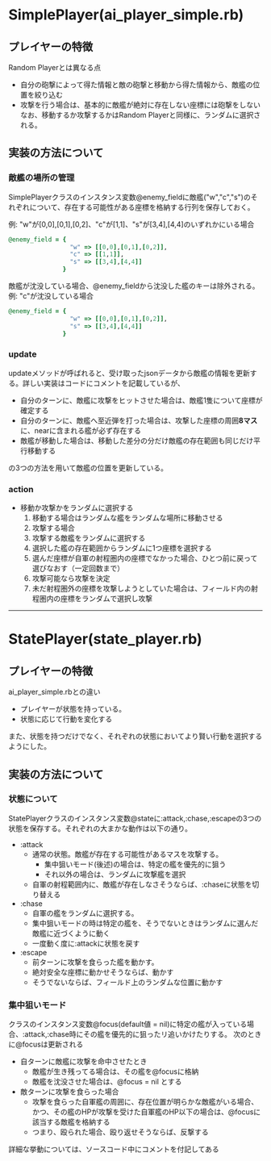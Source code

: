 # SimplePlayer(ai_player_simple.rb)

## プレイヤーの特徴
Random Playerとは異なる点
- 自分の砲撃によって得た情報と敵の砲撃と移動から得た情報から、敵艦の位置を絞り込む
- 攻撃を行う場合は、基本的に敵艦が絶対に存在しない座標には砲撃をしない
なお、移動するか攻撃するかはRandom Playerと同様に、ランダムに選択される。

## 実装の方法について

### 敵艦の場所の管理
SimplePlayerクラスのインスタンス変数@enemy_fieldに敵艦("w","c","s")のそれぞれについて、存在する可能性がある座標を格納する行列を保存しておく。

例: 
"w"が[0,0],[0,1],[0,2]、"c"が[1,1]、"s"が[3,4],[4,4]のいずれかにいる場合
```ruby
@enemy_field = {
                 "w" => [[0,0],[0,1],[0,2]],
                 "c" => [[1,1]],
                 "s" => [[3,4],[4,4]]
               }
```
敵艦が沈没している場合、@enemy_fieldから沈没した艦のキーは除外される。
例: 
"c"が沈没している場合
```ruby
@enemy_field = {
                 "w" => [[0,0],[0,1],[0,2]],
                 "s" => [[3,4],[4,4]]
               }
```

### update
updateメソッドが呼ばれると、受け取ったjsonデータから敵艦の情報を更新する。詳しい実装はコードにコメントを記載しているが、

- 自分のターンに、敵艦に攻撃をヒットさせた場合は、敵艦1隻について座標が確定する
- 自分のターンに、敵艦へ至近弾を打った場合は、攻撃した座標の周囲**8マス**に、nearに含まれる艦が必ず存在する
- 敵艦が移動した場合は、移動した差分の分だけ敵艦の存在範囲も同じだけ平行移動する

の3つの方法を用いて敵艦の位置を更新している。

### action
- 移動か攻撃かをランダムに選択する
  1. 移動する場合はランダムな艦をランダムな場所に移動させる
  2. 攻撃する場合
    1. 攻撃する敵艦をランダムに選択する
    2. 選択した艦の存在範囲からランダムに1つ座標を選択する
    3. 選んだ座標が自軍の射程圏内の座標でなかった場合、ひとつ前に戻って選びなおす（一定回数まで）
    4. 攻撃可能なら攻撃を決定
    5. 未だ射程圏外の座標を攻撃しようとしていた場合は、フィールド内の射程圏内の座標をランダムで選択し攻撃

* * *

# StatePlayer(state_player.rb)

## プレイヤーの特徴
ai_player_simple.rbとの違い

- プレイヤーが状態を持っている。
- 状態に応じて行動を変化する

また、状態を持つだけでなく、それぞれの状態においてより賢い行動を選択するようにした。

## 実装の方法について

### 状態について

StatePlayerクラスのインスタンス変数@stateに:attack,:chase,:escapeの3つの状態を保存する。それぞれの大まかな動作は以下の通り。

- :attack
    - 通常の状態。敵艦が存在する可能性があるマスを攻撃する。
        - 集中狙いモード(後述)の場合は、特定の艦を優先的に狙う
        - それ以外の場合は、ランダムに攻撃艦を選択
    - 自軍の射程範囲内に、敵艦が存在しなさそうならば、:chaseに状態を切り替える
- :chase
    - 自軍の艦をランダムに選択する。
    - 集中狙いモードの時は特定の艦を、そうでないときはランダムに選んだ敵艦に近づくように動く
    - 一度動く度に:attackに状態を戻す
- :escape
    - 前ターンに攻撃を食らった艦を動かす。
    - 絶対安全な座標に動かせそうならば、動かす
    - そうでないならば、フィールド上のランダムな位置に動かす

### 集中狙いモード

クラスのインスタンス変数@focus(default値 = nil)に特定の艦が入っている場合、:attack,:chase時にその艦を優先的に狙ったリ追いかけたりする。
次のときに@focusは更新される

- 自ターンに敵艦に攻撃を命中させたとき
    - 敵艦が生き残ってる場合は、その艦を@focusに格納
    - 敵艦を沈没させた場合は、@focus = nil とする
- 敵ターンに攻撃を食らった場合
    - 攻撃を食らった自軍艦の周囲に、存在位置が明らかな敵艦がいる場合、かつ、その艦のHPが攻撃を受けた自軍艦のHP以下の場合は、@focusに該当する敵艦を格納する
    - つまり、殴られた場合、殴り返せそうならば、反撃する

詳細な挙動については、ソースコード中にコメントを付記してある
